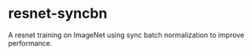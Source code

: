 # resnet-syncbn
A resnet training on ImageNet using sync batch normalization to improve performance.
